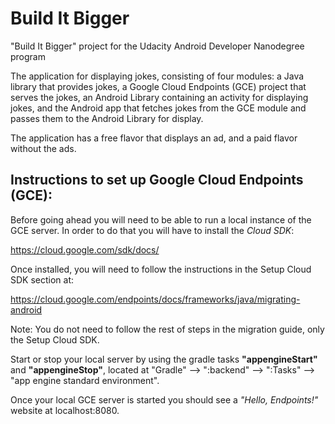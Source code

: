 # Build It Bigger

"Build It Bigger" project for the Udacity Android Developer Nanodegree program

The application for displaying jokes, consisting of four modules: a Java library that provides jokes, a Google Cloud Endpoints (GCE) project that serves the jokes, an Android Library containing an activity for displaying jokes, and the Android app that fetches jokes from the GCE module and passes them to the Android Library for display.

The application has a free flavor that displays an ad, and a paid flavor without the ads.

## Instructions to set up Google Cloud Endpoints (GCE):

Before going ahead you will need to be able to run a local instance of the GCE server. 
In order to do that you will have to install the _Cloud SDK_:

https://cloud.google.com/sdk/docs/

Once installed, you will need to follow the instructions in the Setup Cloud SDK section at:

https://cloud.google.com/endpoints/docs/frameworks/java/migrating-android

Note: You do not need to follow the rest of steps in the migration guide, only the Setup Cloud SDK.

Start or stop your local server by using the gradle tasks **"appengineStart"** and **"appengineStop"**, located at "Gradle" --> ":backend" --> ":Tasks" --> "app engine standard environment".

Once your local GCE server is started you should see a _"Hello, Endpoints!"_ website at localhost:8080.

